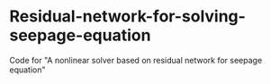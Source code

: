 # Residual-network-for-solving-seepage-equation
Code for "A nonlinear solver based on residual network for seepage equation"
